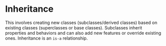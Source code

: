 # Inheritance
This involves creating new classes (subclasses/derived classes) based on existing classes (superclasses or base classes). Subclasses inherit properties and behaviors and can also add new features or override existing ones. Inheritance is an `is-a` relationship.